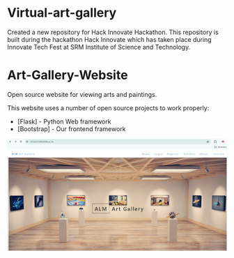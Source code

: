# Virtual-art-gallery
 Created a new repository for Hack Innovate Hackathon. This repository is built during the hackathon Hack Innovate which has taken place during Innovate Tech Fest at SRM Institute of Science and Technology.
 # Art-Gallery-Website
Open source website for viewing arts and paintings.

This website uses a number of open source projects to work properly:

* [Flask] -  Python Web framework
* [Bootstrap] -  Our frontend framework

![alt text](image.png)